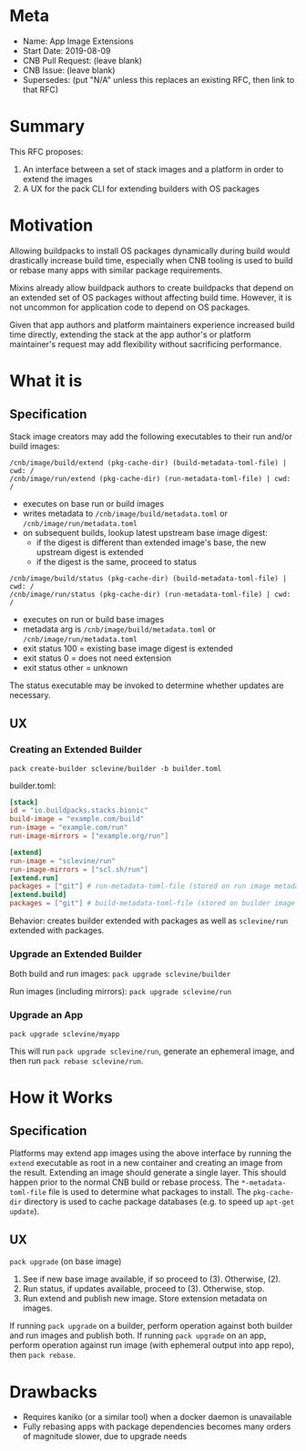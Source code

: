 # Meta
[meta]: #meta
- Name: App Image Extensions
- Start Date: 2019-08-09
- CNB Pull Request: (leave blank)
- CNB Issue: (leave blank)
- Supersedes: (put "N/A" unless this replaces an existing RFC, then link to that RFC)

# Summary
[summary]: #summary

This RFC proposes:
1. An interface between a set of stack images and a platform in order to extend the images
2. A UX for the pack CLI for extending builders with OS packages

# Motivation
[motivation]: #motivation

Allowing buildpacks to install OS packages dynamically during build would drastically increase build time, especially when CNB tooling is used to build or rebase many apps with similar package requirements.

Mixins already allow buildpack authors to create buildpacks that depend on an extended set of OS packages without affecting build time.
However, it is not uncommon for application code to depend on OS packages.

Given that app authors and platform maintainers experience increased build time directly, extending the stack at the app author's or platform maintainer's request may add flexibility without sacrificing performance.

# What it is
[what-it-is]: #what-it-is

## Specification

Stack image creators may add the following executables to their run and/or build images:

```
/cnb/image/build/extend (pkg-cache-dir) (build-metadata-toml-file) | cwd: /
/cnb/image/run/extend (pkg-cache-dir) (run-metadata-toml-file) | cwd: /
```
* executes on base run or build images
* writes metadata to `/cnb/image/build/metadata.toml` or `/cnb/image/run/metadata.toml`
* on subsequent builds, lookup latest upstream base image digest:
  * if the digest is different than extended image's base, the new upstream digest is extended
  * if the digest is the same, proceed to status

```
/cnb/image/build/status (pkg-cache-dir) (build-metadata-toml-file) | cwd: /
/cnb/image/run/status (pkg-cache-dir) (run-metadata-toml-file) | cwd: /
```
* executes on run or build base images
* metadata arg is `/cnb/image/build/metadata.toml` or `/cnb/image/run/metadata.toml`
* exit status 100 = existing base image digest is extended 
* exit status 0 = does not need extension
* exit status other = unknown

The status executable may be invoked to determine whether updates are necessary.

## UX

### Creating an Extended Builder

`pack create-builder sclevine/builder -b builder.toml`

builder.toml:
```toml
[stack]
id = "io.buildpacks.stacks.bionic"
build-image = "example.com/build"
run-image = "example.com/run"
run-image-mirrors = ["example.org/run"]

[extend]
run-image = "sclevine/run"
run-image-mirrors = ["scl.sh/run"]
[extend.run]
packages = ["git"] # run-metadata-toml-file (stored on run image metadata)
[extend.build]
packages = ["git"] # build-metadata-toml-file (stored on builder image metadata)
```

Behavior: creates builder extended with packages as well as `sclevine/run` extended with packages.

### Upgrade an Extended Builder

Both build and run images: `pack upgrade sclevine/builder`

Run images (including mirrors): `pack upgrade sclevine/run`

### Upgrade an App

`pack upgrade sclevine/myapp`

This will run `pack upgrade sclevine/run`, generate an ephemeral image, and then run `pack rebase sclevine/run`.

# How it Works
[how-it-works]: #how-it-works

## Specification

Platforms may extend app images using the above interface by running the `extend` executable as root in a new container and creating an image from the result.
Extending an image should generate a single layer.
This should happen prior to the normal CNB build or rebase process.
The `*-metadata-toml-file` file is used to determine what packages to install.
The `pkg-cache-dir` directory is used to cache package databases (e.g. to speed up `apt-get update`).

## UX

`pack upgrade` (on base image)
1. See if new base image available, if so proceed to (3). Otherwise, (2).
2. Run status, if updates available, proceed to (3). Otherwise, stop.
3. Run extend and publish new image. Store extension metadata on images. 

If running `pack upgrade` on a builder, perform operation against both builder and run images and publish both.
If running `pack upgrade` on an app, perform operation against run image (with ephemeral output into app repo), then `pack rebase`.  

# Drawbacks
[drawbacks]: #drawbacks

- Requires kaniko (or a similar tool) when a docker daemon is unavailable
- Fully rebasing apps with package dependencies becomes many orders of magnitude slower, due to upgrade needs

